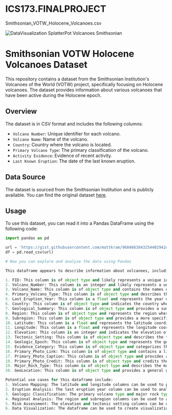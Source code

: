 # ICS173.FINALPROJECT

Smithsonian_VOTW_Holocene_Volcanoes.csv

![DataVisualization SplatterPot Volcanoes Smithsonian](https://github.com/SouleiHSD/ICS173.FINALPROJECT/assets/143763873/19b74487-ecf6-446b-b9ac-62006a376330)

# Smithsonian VOTW Holocene Volcanoes Dataset

This repository contains a dataset from the Smithsonian Institution's Volcanoes of the World (VOTW) project, specifically focusing on Holocene volcanoes. The dataset provides information about various volcanoes that have been active during the Holocene epoch.

## Overview

The dataset is in CSV format and includes the following columns:

- `Volcano Number`: Unique identifier for each volcano.
- `Volcano Name`: Name of the volcano.
- `Country`: Country where the volcano is located.
- `Primary Volcano Type`: The primary classification of the volcano.
- `Activity Evidence`: Evidence of recent activity.
- `Last Known Eruption`: The date of the last known eruption.

## Data Source

The dataset is sourced from the Smithsonian Institution and is publicly available. You can find the original dataset [here](https://gist.githubusercontent.com/mattkram/9684863843254402942dfede27af2cb7/raw/2590dd8185b833aacf247c0595edbb07a025a6d7/Smithsonian_VOTW_Holocene_Volcanoes.csv).

## Usage

To use this dataset, you can read it into a Pandas DataFrame using the following code:

```python
import pandas as pd

url = 'https://gist.githubusercontent.com/mattkram/9684863843254402942dfede27af2cb7/raw/2590dd8185b833aacf247c0595edbb07a025a6d7/Smithsonian_VOTW_Holocene_Volcanoes.csv'
df = pd.read_csv(url)

# Now you can explore and analyze the data using Pandas

This dataframe appears to describe information about volcanoes, including their names, locations, geological characteristics, and other related details. Here is a brief description of each column:

1. FID: This column is of object type and likely represents a unique identifier for each row in the dataframe.
2. Volcano_Number: This column is an integer and likely represents a unique identifier for each volcano.
3. Volcano_Name: This column is of object type and contains the names of the volcanoes.
4. Primary_Volcano_Type: This column is of object type and describes the primary type or classification of each volcano.
5. Last_Eruption_Year: This column is a float and represents the year of the last eruption for each volcano.
6. Country: This column is of object type and indicates the country where each volcano is located.
7. Geological_Summary: This column is of object type and provides a summary or description of the geological characteristics of each volcano.
8. Region: This column is of object type and represents the region where each volcano is located.
9. Subregion: This column is of object type and provides a more specific subregion within the region for each volcano.
10. Latitude: This column is a float and represents the latitude coordinate of each volcano.
11. Longitude: This column is a float and represents the longitude coordinate of each volcano.
12. Elevation: This column is an integer and indicates the elevation of each volcano.
13. Tectonic_Setting: This column is of object type and describes the tectonic setting or context in which each volcano is located.
14. Geologic_Epoch: This column is of object type and represents the geologic epoch or time period associated with each volcano.
15. Evidence_Category: This column is of object type and categorizes the evidence available for each volcano.
16. Primary_Photo_Link: This column is of object type and contains a link to the primary photo associated with each volcano.
17. Primary_Photo_Caption: This column is of object type and provides a caption or description for the primary photo of each volcano.
18. Primary_Photo_Credit: This column is of object type and credits the source or author of the primary photo.
19. Major_Rock_Type: This column is of object type and describes the major rock type associated with each volcano.
20. GeoLocation: This column is of object type and provides a general geolocation description for each volcano.

Potential use cases for this dataframe include:
1. Volcano Mapping: The latitude and longitude columns can be used to plot the volcanoes on a map, providing a visual representation of their distribution.
2. Eruption Analysis: The last eruption year column can be used to analyze the frequency and patterns of volcanic eruptions over time.
3. Geologic Classification: The primary volcano type and major rock type columns can be used to classify and categorize the volcanoes based on their geological characteristics.
4. Regional Analysis: The region and subregion columns can be used to analyze and compare volcanic activity in different geographic areas.
5. Risk Assessment: The elevation and tectonic setting columns can be used to assess the potential risk and impact of volcanic activity in different regions.
6. Data Visualization: The dataframe can be used to create visualizations such as bar charts, maps, and scatter plots to explore and communicate insights about volcanoes and their characteristics.

